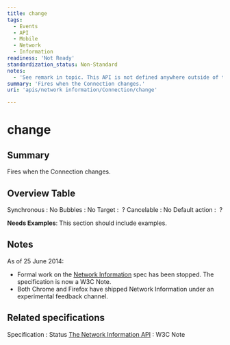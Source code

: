 ```yaml
---
title: change
tags:
  - Events
  - API
  - Mobile
  - Network
  - Information
readiness: 'Not Ready'
standardization_status: Non-Standard
notes:
  - 'See remark in topic. This API is not defined anywhere outside of the Network Information API W3C Note [1]. Also, this form lacks the specifications template.'
summary: 'Fires when the Connection changes.'
uri: 'apis/network information/Connection/change'

---
```

# change

## Summary

Fires when the Connection changes.

## Overview Table

Synchronous
:   No
Bubbles
:   No
Target
:    ?
Cancelable
:   No
Default action
:    ?

**Needs Examples**: This section should include examples.

## Notes

As of 25 June 2014:

-   Formal work on the [Network Information](http://www.w3.org/TR/netinfo-api/) spec has been stopped. The specification is now a W3C Note.
-   Both Chrome and Firefox have shipped Network Information under an experimental feedback channel.

## Related specifications

Specification
:   Status
[The Network Information API](http://www.w3.org/TR/netinfo-api/)
:   W3C Note


